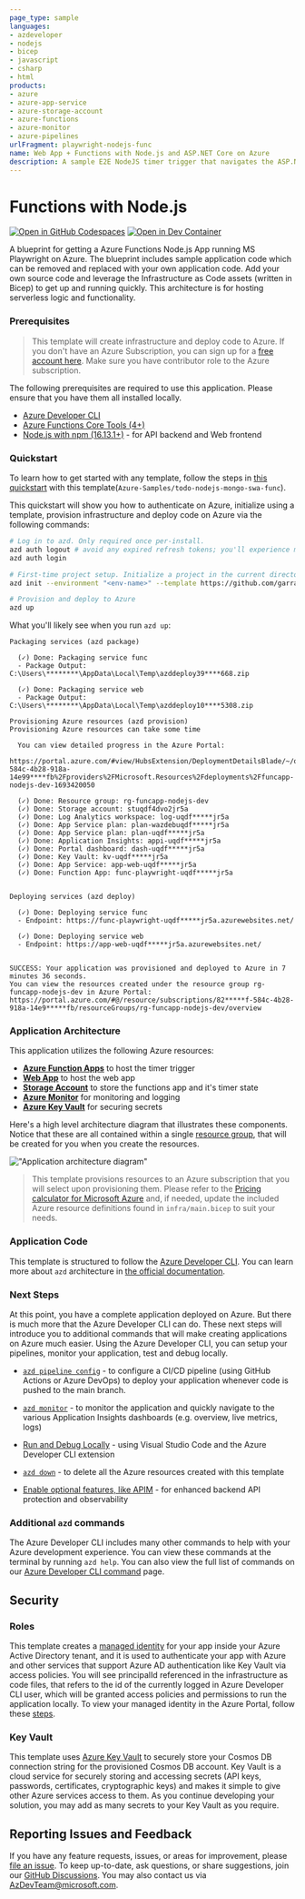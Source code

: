 ```yaml
---
page_type: sample
languages:
- azdeveloper
- nodejs
- bicep
- javascript
- csharp
- html
products:
- azure
- azure-app-service
- azure-storage-account
- azure-functions
- azure-monitor
- azure-pipelines
urlFragment: playwright-nodejs-func
name: Web App + Functions with Node.js and ASP.NET Core on Azure
description: A sample E2E NodeJS timer trigger that navigates the ASP.NET Core web app. Uses Azure Developer CLI (azd) to build, deploy, and monitor
---
```

<!-- YAML front-matter schema: https://review.learn.microsoft.com/en-us/help/contribute/samples/process/onboarding?branch=main#supported-metadata-fields-for-readmemd -->

# Functions with Node.js 

[![Open in GitHub Codespaces](https://img.shields.io/static/v1?style=for-the-badge&label=GitHub+Codespaces&message=Open&color=brightgreen&logo=github)](https://github.com/garrardkitchen/playwright-nodejs-func)
[![Open in Dev Container](https://img.shields.io/static/v1?style=for-the-badge&label=Dev+Containers&message=Open&color=blue&logo=visualstudiocode)](https://vscode.dev/redirect?url=vscode://ms-vscode-remote.remote-containers/cloneInVolume?url=hhttps://github.com/garrardkitchen/playwright-nodejs-func)

A blueprint for getting a Azure Functions Node.js App running MS Playwright on Azure. The blueprint includes sample application code which can be removed and replaced with your own application code. Add your own source code and leverage the Infrastructure as Code assets (written in Bicep) to get up and running quickly. This architecture is for hosting serverless logic and functionality.


### Prerequisites
> This template will create infrastructure and deploy code to Azure. If you don't have an Azure Subscription, you can sign up for a [free account here](https://azure.microsoft.com/free/). Make sure you have contributor role to the Azure subscription.

The following prerequisites are required to use this application. Please ensure that you have them all installed locally.

- [Azure Developer CLI](https://aka.ms/azd-install)
- [Azure Functions Core Tools (4+)](https://docs.microsoft.com/azure/azure-functions/functions-run-local)
- [Node.js with npm (16.13.1+)](https://nodejs.org/) - for API backend and Web frontend

### Quickstart
To learn how to get started with any template, follow the steps in [this quickstart](https://learn.microsoft.com/azure/developer/azure-developer-cli/get-started?tabs=localinstall&pivots=programming-language-nodejs) with this template(`Azure-Samples/todo-nodejs-mongo-swa-func`).

This quickstart will show you how to authenticate on Azure, initialize using a template, provision infrastructure and deploy code on Azure via the following commands:

```bash
# Log in to azd. Only required once per-install.
azd auth logout # avoid any expired refresh tokens; you'll experience multiple auth challenges and a broken DX otherwise
azd auth login

# First-time project setup. Initialize a project in the current directory, using this template. 
azd init --environment "<env-name>" --template https://github.com/garrardkitchen/playwright-nodejs-func

# Provision and deploy to Azure
azd up
```

What you'll likely see when you run `azd up`:

```
Packaging services (azd package)

  (✓) Done: Packaging service func
  - Package Output: C:\Users\********\AppData\Local\Temp\azddeploy39****668.zip

  (✓) Done: Packaging service web
  - Package Output: C:\Users\********\AppData\Local\Temp\azddeploy10****5308.zip

Provisioning Azure resources (azd provision)
Provisioning Azure resources can take some time

  You can view detailed progress in the Azure Portal:
  https://portal.azure.com/#view/HubsExtension/DeploymentDetailsBlade/~/overview/id/%2Fsubscriptions%2F82****f-584c-4b28-918a-14e99****fb%2Fproviders%2FMicrosoft.Resources%2Fdeployments%2Ffuncapp-nodejs-dev-1693420050

  (✓) Done: Resource group: rg-funcapp-nodejs-dev
  (✓) Done: Storage account: stuqdf4dvo2jr5a
  (✓) Done: Log Analytics workspace: log-uqdf*****jr5a
  (✓) Done: App Service plan: plan-wazdebuqdf*****jr5a
  (✓) Done: App Service plan: plan-uqdf*****jr5a
  (✓) Done: Application Insights: appi-uqdf*****jr5a
  (✓) Done: Portal dashboard: dash-uqdf*****jr5a
  (✓) Done: Key Vault: kv-uqdf*****jr5a
  (✓) Done: App Service: app-web-uqdf*****jr5a
  (✓) Done: Function App: func-playwright-uqdf*****jr5a


Deploying services (azd deploy)

  (✓) Done: Deploying service func
  - Endpoint: https://func-playwright-uqdf*****jr5a.azurewebsites.net/

  (✓) Done: Deploying service web
  - Endpoint: https://app-web-uqdf*****jr5a.azurewebsites.net/


SUCCESS: Your application was provisioned and deployed to Azure in 7 minutes 36 seconds.
You can view the resources created under the resource group rg-funcapp-nodejs-dev in Azure Portal:
https://portal.azure.com/#@/resource/subscriptions/82*****f-584c-4b28-918a-14e9*****fb/resourceGroups/rg-funcapp-nodejs-dev/overview
```

### Application Architecture

This application utilizes the following Azure resources:

- [**Azure Function Apps**](https://docs.microsoft.com/azure/azure-functions/) to host the timer trigger
- [**Web App**](https://learn.microsoft.com/en-us/azure/app-service/) to host the web app
- [**Storage Account**](https://learn.microsoft.com/en-us/azure/storage/) to store the functions app and it's timer state
- [**Azure Monitor**](https://docs.microsoft.com/azure/azure-monitor/) for monitoring and logging
- [**Azure Key Vault**](https://docs.microsoft.com/azure/key-vault/) for securing secrets

Here's a high level architecture diagram that illustrates these components. Notice that these are all contained within a single [resource group](https://docs.microsoft.com/azure/azure-resource-manager/management/manage-resource-groups-portal), that will be created for you when you create the resources.

!["Application architecture diagram"](assets/resources.png)

> This template provisions resources to an Azure subscription that you will select upon provisioning them. Please refer to the [Pricing calculator for Microsoft Azure](https://azure.microsoft.com/pricing/calculator/) and, if needed, update the included Azure resource definitions found in `infra/main.bicep` to suit your needs.

### Application Code

This template is structured to follow the [Azure Developer CLI](https://aka.ms/azure-dev/overview). You can learn more about `azd` architecture in [the official documentation](https://learn.microsoft.com/azure/developer/azure-developer-cli/make-azd-compatible?pivots=azd-create#understand-the-azd-architecture).

### Next Steps

At this point, you have a complete application deployed on Azure. But there is much more that the Azure Developer CLI can do. These next steps will introduce you to additional commands that will make creating applications on Azure much easier. Using the Azure Developer CLI, you can setup your pipelines, monitor your application, test and debug locally.

- [`azd pipeline config`](https://learn.microsoft.com/azure/developer/azure-developer-cli/configure-devops-pipeline?tabs=GitHub) - to configure a CI/CD pipeline (using GitHub Actions or Azure DevOps) to deploy your application whenever code is pushed to the main branch. 

- [`azd monitor`](https://learn.microsoft.com/azure/developer/azure-developer-cli/monitor-your-app) - to monitor the application and quickly navigate to the various Application Insights dashboards (e.g. overview, live metrics, logs)

- [Run and Debug Locally](https://learn.microsoft.com/azure/developer/azure-developer-cli/debug?pivots=ide-vs-code) - using Visual Studio Code and the Azure Developer CLI extension

- [`azd down`](https://learn.microsoft.com/azure/developer/azure-developer-cli/reference#azd-down) - to delete all the Azure resources created with this template 

- [Enable optional features, like APIM](./OPTIONAL_FEATURES.md) - for enhanced backend API protection and observability

### Additional `azd` commands

The Azure Developer CLI includes many other commands to help with your Azure development experience. You can view these commands at the terminal by running `azd help`. You can also view the full list of commands on our [Azure Developer CLI command](https://aka.ms/azure-dev/ref) page.

## Security

### Roles

This template creates a [managed identity](https://docs.microsoft.com/azure/active-directory/managed-identities-azure-resources/overview) for your app inside your Azure Active Directory tenant, and it is used to authenticate your app with Azure and other services that support Azure AD authentication like Key Vault via access policies. You will see principalId referenced in the infrastructure as code files, that refers to the id of the currently logged in Azure Developer CLI user, which will be granted access policies and permissions to run the application locally. To view your managed identity in the Azure Portal, follow these [steps](https://docs.microsoft.com/azure/active-directory/managed-identities-azure-resources/how-to-view-managed-identity-service-principal-portal).

### Key Vault

This template uses [Azure Key Vault](https://docs.microsoft.com/azure/key-vault/general/overview) to securely store your Cosmos DB connection string for the provisioned Cosmos DB account. Key Vault is a cloud service for securely storing and accessing secrets (API keys, passwords, certificates, cryptographic keys) and makes it simple to give other Azure services access to them. As you continue developing your solution, you may add as many secrets to your Key Vault as you require.

## Reporting Issues and Feedback

If you have any feature requests, issues, or areas for improvement, please [file an issue](https://aka.ms/azure-dev/issues). To keep up-to-date, ask questions, or share suggestions, join our [GitHub Discussions](https://aka.ms/azure-dev/discussions). You may also contact us via AzDevTeam@microsoft.com.

